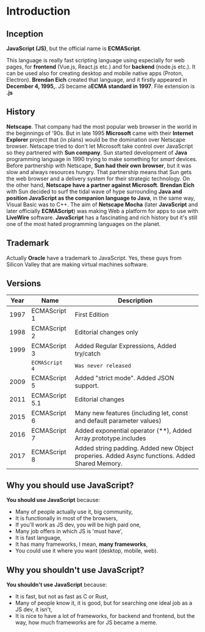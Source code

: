 # Introduction

## Inception

**JavaScript (JS)**, but the official name is **ECMAScript**.

This language is really fast scripting language using especially for web pages, for **frontend** (Vue.js, React.js etc.) and for **backend** (node.js etc.). It can be used also for creating desktop and mobile native apps (Proton, Electron).
**Brendan Eich** created that language, and it firstly appeared in **December 4, 1995,**. JS became a**ECMA standard in 1997**.
File extension is **.js**

## History

**Netscape**. That company had the most popular web browser in the world in the beginnings of '90s.
 But in late 1995 **Microsoft** came with their **Internet Explorer** project that (in plans) would be the domination over Netscape browser.
 Netscape tried to don't let Microsoft take control over JavaScript so they partnered with **Sun company**.
 Sun started development of **Java** programming language in 1990 trying to make something for *smart* devices. Before partnership with Netscape, **Sun had their own browser**, but it was slow and always resources hungry.
 That partnership means that Sun gets the web browser and a delivery system for their strategic technology.
 On the other hand, **Netscape have a partner against Microsoft**.
 **Brendan Eich** with Sun decided to surf the tidal wave of hype surrounding **Java and position JavaScript as the companion language to Java**, in the same way, Visual Basic was to C++.
 The aim of **Netscape Mocha** (later **JavaScript** and later officially **ECMAScript**) was making Web a platform for apps to use with **LiveWire** software.
 **JavaScript** has a fascinating and rich history but it's still one of the most hated programming languages on the planet.

## Trademark

Actually **Oracle** have a trademark to JavaScript. Yes, these guys from Silicon Valley that are making virtual machines software.

## Versions

| **Year**      | **Name**       | **Description** |
| ------------- | -------------  | ----- |
| 1997          | ECMAScript 1   | First Edition |
| 1998          | ECMAScript 2   | Editorial changes only |
| 1999          | ECMAScript 3   | Added Regular Expressions, Added try/catch |
|               | `ECMAScript 4` | `Was never released` |
| 2009          | ECMAScript 5   | Added "strict mode". Added JSON support. |
| 2011          | ECMAScript 5.1 | Editorial changes |
| 2015          | ECMAScript 6   | Many new features (including let, const and default parameter values) |
| 2016          | ECMAScript 7   | Added exponential operator (**), Added Array.prototype.includes  |
| 2017          | ECMAScript 8   | Added string padding. Added new Object properies. Added Async functions. Added Shared Memory. |

## Why you should use JavaScript?

**You should use JavaScript** because:

- Many of people actually use it, big community,
- It is functionally in most of the browsers,
- If you'll work as JS dev, you will be high paid one,
- Many job offers in which JS is 'must have',
- It is fast language,
- It has many frameworks, I mean, **many frameworks**,
- You could use it where you want (desktop, mobile, web).

## Why you shouldn't use JavaScript?

**You shouldn't use JavaScript** because:

- It is fast, but not as fast as C or Rust,
- Many of people know it, it is good, but for searching one ideal job as a JS dev, it isn't,
- It is nice to have a lot of frameworks, for backend and frontend, but the way, how much frameworks are for JS became a meme.